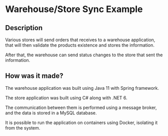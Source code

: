 # Warehouse/Store Sync Example

## Description

Various stores will send orders that receives to a warehouse application, that will then validate the products existence and stores the information.

After that, the warehouse can send status changes to the store that sent the information.

## How was it made?

The warehouse application was built using Java 11 with Spring framework. 

The store application was built using C# along with .NET 6.

The communication between them is performed using a message broker, and the data is stored in a MySQL database.

It is possible to run the application on containers using Docker, isolating it from the system.

